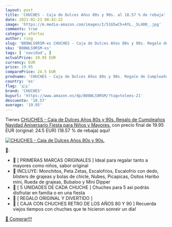 ```yaml
---
layout: post
title: 'CHUCHES - Caja de Dulces Años 80s y 90s. al 18.57 % de rebaja'
date: 2021-02-23 00:42:22
image: 'https://m.media-amazon.com/images/I/51G5wCh+AYL._SL400_.jpg'
comments: true
category: ofertas
author: ring
slug: 'B08WLS9RSM-es CHUCHES - Caja de Dulces Años 80s y 90s. Regalo de...'
sku: 'B08WLS9RSM-es'
tags: [ 'navidad', ]
actualPrice: 19.95 EUR
currency: EUR
price: 19.95
comparePrice: 24.5 EUR
prodname: 'CHUCHES - Caja de Dulces Años 80s y 90s. Regalo de Cumpleaños  Navidad  Aniversario  Fiesta para Niños y Mayores.'
country: 'es'
flag: '🇪🇸'
brand: 'CHUCHES'
buyurl: 'https://www.amazon.es/dp/B08WLS9RSM/?tag=tolees-21'
descuento: '18.57'
average: '19.95'
---
```


Tienes [CHUCHES - Caja de Dulces Años 80s y 90s. Regalo de Cumpleaños  Navidad  Aniversario  Fiesta para Niños y Mayores.](https://www.amazon.es/dp/B08WLS9RSM/?tag=tolees-21) con precio final de  19.95 EUR (original: 24.5 EUR) (18.57 %  de rebaja) aqui!

[![CHUCHES - Caja de Dulces Años 80s y 90s.](https://m.media-amazon.com/images/I/51G5wCh+AYL._SL400_.jpg)](https://www.amazon.es/dp/B08WLS9RSM/?tag=tolees-21)

🔎:

- 🍭 [ PRIMERAS MARCAS ORIGINALES ] Ideal para regalar tanto a mayores como niños, sabor original
- 🎁 INCLUYE: Monchitos, Peta Zetas, Escalofríos, Escalofrío con dedo, blisters de grajeas y bolas de chicle, Nubes, Picapicas, Ositos Haribo mini, Rueda de grajeas, Bubaloo y Mini Dipper
- 🍭 [ 5 UNIDADES DE CADA CHUCHE ] Chuches para 5 así podrás disfrutar en familia o en una fiesta
- 🎁 [ REGALO ORIGINAL Y DIVERTIDO ]
- 🍭 [ CAJA CON CHUCHES RETRO DE LOS AÑOS 80 Y 90 ] Recuerda viejos tiempos con chuches que te hicieron sonreir un día!

[🛒 Comprar!!!](https://www.amazon.es/dp/B08WLS9RSM/?tag=tolees-21)
